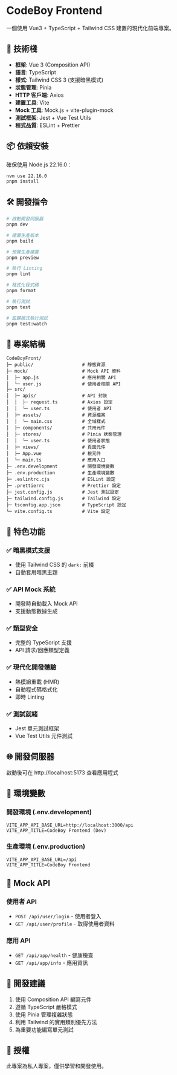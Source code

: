 # CodeBoy Frontend

一個使用 Vue3 + TypeScript + Tailwind CSS 建置的現代化前端專案。

## 🚀 技術棧

- **框架**: Vue 3 (Composition API)
- **語言**: TypeScript
- **樣式**: Tailwind CSS 3 (支援暗黑模式)
- **狀態管理**: Pinia
- **HTTP 客戶端**: Axios
- **建置工具**: Vite
- **Mock 工具**: Mock.js + vite-plugin-mock
- **測試框架**: Jest + Vue Test Utils
- **程式品質**: ESLint + Prettier

## 📦 依賴安裝

確保使用 Node.js 22.16.0：

```bash
nvm use 22.16.0
pnpm install
```

## 🛠️ 開發指令

```bash
# 啟動開發伺服器
pnpm dev

# 建置生產版本
pnpm build

# 預覽生產建置
pnpm preview

# 執行 Linting
pnpm lint

# 格式化程式碼
pnpm format

# 執行測試
pnpm test

# 監聽模式執行測試
pnpm test:watch
```

## 📁 專案結構

```
CodeBoyFront/
├─ public/                  # 靜態資源
├─ mock/                    # Mock API 資料
│  ├─ app.js                # 應用相關 API
│  └─ user.js               # 使用者相關 API  
├─ src/
│  ├─ apis/                 # API 封裝
│  │  ├─ request.ts         # Axios 設定
│  │  └─ user.ts            # 使用者 API
│  ├─ assets/               # 資源檔案
│  │  └─ main.css           # 全域樣式
│  ├─ components/           # 共用元件
│  ├─ stores/               # Pinia 狀態管理
│  │  └─ user.ts            # 使用者狀態
│  ├─ views/                # 頁面元件
│  ├─ App.vue               # 根元件
│  └─ main.ts               # 應用入口
├─ .env.development         # 開發環境變數
├─ .env.production          # 生產環境變數
├─ .eslintrc.cjs            # ESLint 設定
├─ .prettierrc              # Prettier 設定
├─ jest.config.js           # Jest 測試設定
├─ tailwind.config.js       # Tailwind 設定
├─ tsconfig.app.json        # TypeScript 設定
└─ vite.config.ts           # Vite 設定
```

## 🎨 特色功能

### ✅ 暗黑模式支援
- 使用 Tailwind CSS 的 `dark:` 前綴
- 自動套用暗黑主題

### ✅ API Mock 系統
- 開發時自動載入 Mock API
- 支援動態數據生成

### ✅ 類型安全
- 完整的 TypeScript 支援
- API 請求/回應類型定義

### ✅ 現代化開發體驗
- 熱模組重載 (HMR)
- 自動程式碼格式化
- 即時 Linting

### ✅ 測試就緒
- Jest 單元測試框架
- Vue Test Utils 元件測試

## 🌐 開發伺服器

啟動後可在 http://localhost:5173 查看應用程式

## 📝 環境變數

### 開發環境 (.env.development)
```
VITE_APP_API_BASE_URL=http://localhost:3000/api
VITE_APP_TITLE=CodeBoy Frontend (Dev)
```

### 生產環境 (.env.production)
```
VITE_APP_API_BASE_URL=/api
VITE_APP_TITLE=CodeBoy Frontend
```

## 🧪 Mock API

### 使用者 API
- `POST /api/user/login` - 使用者登入
- `GET /api/user/profile` - 取得使用者資料

### 應用 API
- `GET /api/app/health` - 健康檢查
- `GET /api/app/info` - 應用資訊

## 🎯 開發建議

1. 使用 Composition API 編寫元件
2. 遵循 TypeScript 嚴格模式
3. 使用 Pinia 管理複雜狀態
4. 利用 Tailwind 的實用類別優先方法
5. 為重要功能編寫單元測試

## 📄 授權

此專案為私人專案，僅供學習和開發使用。